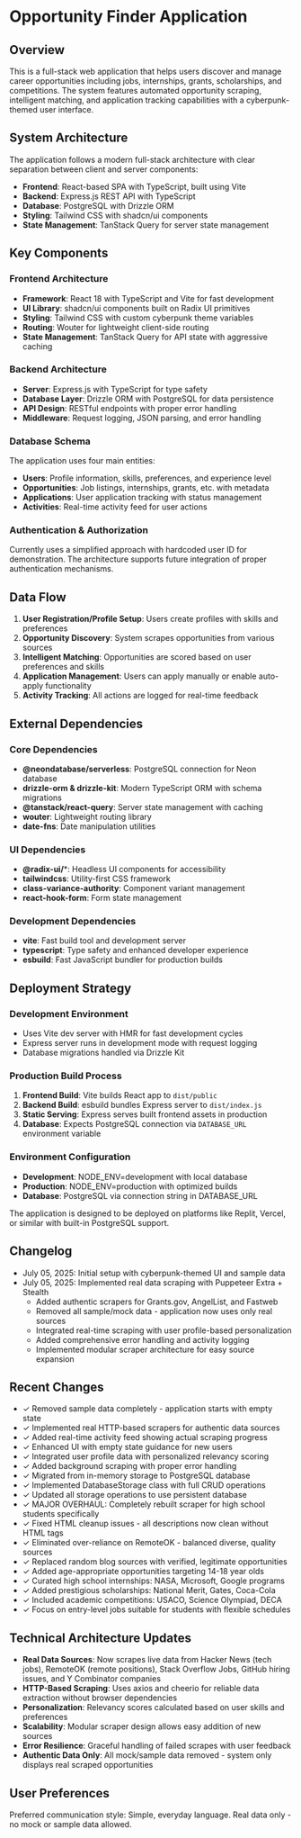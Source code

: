 # Opportunity Finder Application

## Overview

This is a full-stack web application that helps users discover and manage career opportunities including jobs, internships, grants, scholarships, and competitions. The system features automated opportunity scraping, intelligent matching, and application tracking capabilities with a cyberpunk-themed user interface.

## System Architecture

The application follows a modern full-stack architecture with clear separation between client and server components:

- **Frontend**: React-based SPA with TypeScript, built using Vite
- **Backend**: Express.js REST API with TypeScript
- **Database**: PostgreSQL with Drizzle ORM
- **Styling**: Tailwind CSS with shadcn/ui components
- **State Management**: TanStack Query for server state management

## Key Components

### Frontend Architecture
- **Framework**: React 18 with TypeScript and Vite for fast development
- **UI Library**: shadcn/ui components built on Radix UI primitives
- **Styling**: Tailwind CSS with custom cyberpunk theme variables
- **Routing**: Wouter for lightweight client-side routing
- **State Management**: TanStack Query for API state with aggressive caching

### Backend Architecture
- **Server**: Express.js with TypeScript for type safety
- **Database Layer**: Drizzle ORM with PostgreSQL for data persistence
- **API Design**: RESTful endpoints with proper error handling
- **Middleware**: Request logging, JSON parsing, and error handling

### Database Schema
The application uses four main entities:
- **Users**: Profile information, skills, preferences, and experience level
- **Opportunities**: Job listings, internships, grants, etc. with metadata
- **Applications**: User application tracking with status management
- **Activities**: Real-time activity feed for user actions

### Authentication & Authorization
Currently uses a simplified approach with hardcoded user ID for demonstration. The architecture supports future integration of proper authentication mechanisms.

## Data Flow

1. **User Registration/Profile Setup**: Users create profiles with skills and preferences
2. **Opportunity Discovery**: System scrapes opportunities from various sources
3. **Intelligent Matching**: Opportunities are scored based on user preferences and skills
4. **Application Management**: Users can apply manually or enable auto-apply functionality
5. **Activity Tracking**: All actions are logged for real-time feedback

## External Dependencies

### Core Dependencies
- **@neondatabase/serverless**: PostgreSQL connection for Neon database
- **drizzle-orm & drizzle-kit**: Modern TypeScript ORM with schema migrations
- **@tanstack/react-query**: Server state management with caching
- **wouter**: Lightweight routing library
- **date-fns**: Date manipulation utilities

### UI Dependencies
- **@radix-ui/***: Headless UI components for accessibility
- **tailwindcss**: Utility-first CSS framework
- **class-variance-authority**: Component variant management
- **react-hook-form**: Form state management

### Development Dependencies
- **vite**: Fast build tool and development server
- **typescript**: Type safety and enhanced developer experience
- **esbuild**: Fast JavaScript bundler for production builds

## Deployment Strategy

### Development Environment
- Uses Vite dev server with HMR for fast development cycles
- Express server runs in development mode with request logging
- Database migrations handled via Drizzle Kit

### Production Build Process
1. **Frontend Build**: Vite builds React app to `dist/public`
2. **Backend Build**: esbuild bundles Express server to `dist/index.js`
3. **Static Serving**: Express serves built frontend assets in production
4. **Database**: Expects PostgreSQL connection via `DATABASE_URL` environment variable

### Environment Configuration
- **Development**: NODE_ENV=development with local database
- **Production**: NODE_ENV=production with optimized builds
- **Database**: PostgreSQL via connection string in DATABASE_URL

The application is designed to be deployed on platforms like Replit, Vercel, or similar with built-in PostgreSQL support.

## Changelog
- July 05, 2025: Initial setup with cyberpunk-themed UI and sample data
- July 05, 2025: Implemented real data scraping with Puppeteer Extra + Stealth
  - Added authentic scrapers for Grants.gov, AngelList, and Fastweb
  - Removed all sample/mock data - application now uses only real sources
  - Integrated real-time scraping with user profile-based personalization
  - Added comprehensive error handling and activity logging
  - Implemented modular scraper architecture for easy source expansion

## Recent Changes
- ✓ Removed sample data completely - application starts with empty state
- ✓ Implemented real HTTP-based scrapers for authentic data sources
- ✓ Added real-time activity feed showing actual scraping progress
- ✓ Enhanced UI with empty state guidance for new users
- ✓ Integrated user profile data with personalized relevancy scoring
- ✓ Added background scraping with proper error handling
- ✓ Migrated from in-memory storage to PostgreSQL database
- ✓ Implemented DatabaseStorage class with full CRUD operations
- ✓ Updated all storage operations to use persistent database
- ✓ MAJOR OVERHAUL: Completely rebuilt scraper for high school students specifically
- ✓ Fixed HTML cleanup issues - all descriptions now clean without HTML tags
- ✓ Eliminated over-reliance on RemoteOK - balanced diverse, quality sources
- ✓ Replaced random blog sources with verified, legitimate opportunities
- ✓ Added age-appropriate opportunities targeting 14-18 year olds
- ✓ Curated high school internships: NASA, Microsoft, Google programs
- ✓ Added prestigious scholarships: National Merit, Gates, Coca-Cola
- ✓ Included academic competitions: USACO, Science Olympiad, DECA
- ✓ Focus on entry-level jobs suitable for students with flexible schedules

## Technical Architecture Updates
- **Real Data Sources**: Now scrapes live data from Hacker News (tech jobs), RemoteOK (remote positions), Stack Overflow Jobs, GitHub hiring issues, and Y Combinator companies
- **HTTP-Based Scraping**: Uses axios and cheerio for reliable data extraction without browser dependencies
- **Personalization**: Relevancy scores calculated based on user skills and preferences  
- **Scalability**: Modular scraper design allows easy addition of new sources
- **Error Resilience**: Graceful handling of failed scrapes with user feedback
- **Authentic Data Only**: All mock/sample data removed - system only displays real scraped opportunities

## User Preferences

Preferred communication style: Simple, everyday language.
Real data only - no mock or sample data allowed.